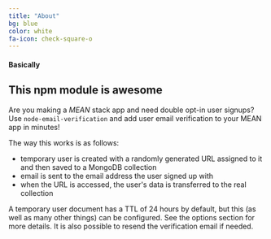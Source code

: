 ```yaml
---
title: "About"
bg: blue
color: white
fa-icon: check-square-o
---
```


#### Basically

## This npm module is awesome

Are you making a *MEAN* stack app and need double opt-in user signups? Use ```node-email-verification``` and add user email verification to your MEAN app in minutes!

The way this works is as follows:

- temporary user is created with a randomly generated URL assigned to it and then saved to a MongoDB collection
- email is sent to the email address the user signed up with
- when the URL is accessed, the user's data is transferred to the real collection

A temporary user document has a TTL of 24 hours by default, but this (as well as many other things) can be configured. See the options section for more details. It is also possible to resend the verification email if needed.
